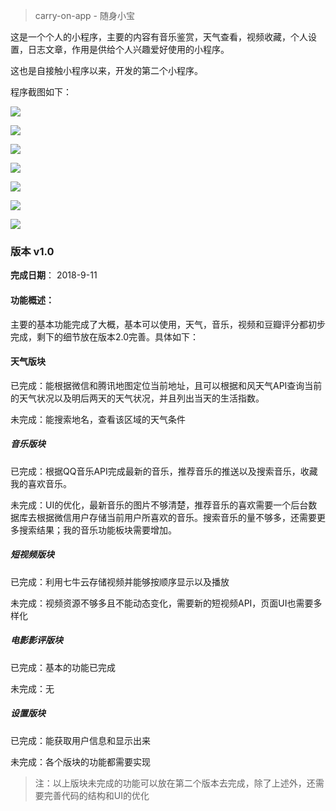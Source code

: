 > carry-on-app - 随身小宝

这是一个个人的小程序，主要的内容有音乐鉴赏，天气查看，视频收藏，个人设置，日志文章，作用是供给个人兴趣爱好使用的小程序。

这也是自接触小程序以来，开发的第二个小程序。

程序截图如下：

![](http://lzhhyzt123.com/wx_programmer04.png)

![](http://lzhhyzt123.com/wx_programmer05.png)

![](http://lzhhyzt123.com/wx_programmer06.png)

![](http://lzhhyzt123.com/wx_programmer07.png)

![](http://lzhhyzt123.com/wx_programmer08.png)

![](http://lzhhyzt123.com/wx_programmer09.png)

![](http://lzhhyzt123.com/wx_programmer10.png)


### 版本 v1.0

**完成日期**： 2018-9-11

#### 功能概述：

主要的基本功能完成了大概，基本可以使用，天气，音乐，视频和豆瓣评分都初步完成，剩下的细节放在版本2.0完善。具体如下：

#### 天气版块

已完成：能根据微信和腾讯地图定位当前地址，且可以根据和风天气API查询当前的天气状况以及明后两天的天气状况，并且列出当天的生活指数。

未完成：能搜索地名，查看该区域的天气条件

##### 音乐版块

已完成：根据QQ音乐API完成最新的音乐，推荐音乐的推送以及搜索音乐，收藏我的喜欢音乐。

未完成：UI的优化，最新音乐的图片不够清楚，推荐音乐的喜欢需要一个后台数据库去根据微信用户存储当前用户所喜欢的音乐。搜索音乐的量不够多，还需要更多搜索结果；我的音乐功能板块需要增加。

##### 短视频版块

已完成：利用七牛云存储视频并能够按顺序显示以及播放

未完成：视频资源不够多且不能动态变化，需要新的短视频API，页面UI也需要多样化

##### 电影影评版块

已完成：基本的功能已完成

未完成：无

##### 设置版块

已完成：能获取用户信息和显示出来

未完成：各个版块的功能都需要实现


> 注：以上版块未完成的功能可以放在第二个版本去完成，除了上述外，还需要完善代码的结构和UI的优化